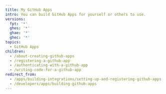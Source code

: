 ```yaml
---
title: My GitHub Apps
intro: You can build GitHub Apps for yourself or others to use.
versions:
  fpt: '*'
  ghes: '*'
  ghae: '*'
  ghec: '*'
topics:
  - GitHub Apps
children:
  - /about-creating-github-apps
  - /registering-a-github-app
  - /authenticating-with-a-github-app
  - /writing-code-for-a-github-app
redirect_from:
  - /apps/building-integrations/setting-up-and-registering-github-apps
  - /developers/apps/building-github-apps
---
```


